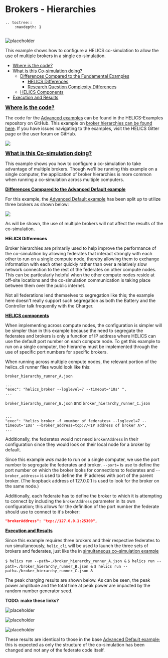 # Brokers - Hierarchies




```eval_rst
.. toctree::
    :maxdepth: 1


```

![placeholder](../../../img/user_guide_combinations_advanced.png)


This example shows how to configure a HELICS co-simulation to allow the use of multiple brokers in a single co-simulation.

* [Where is the code?](#where-is-the-code)
* [What is this Co-simulation doing?](#what-is-this-co-simulation-doing)
	* [Differences Compared to the Fundamental Examples](#differences-compared-to-the-advanced-default-example)
		* [HELICS Differences](#helics-differences)
		* [Research Question Complexity Differences](#research-question-complexity-differences)
	* [HELICS Components](#helics-components)
* [Execution and Results](#execution-and-results)


	
	
	

<a name="where-is-the-code">
<strong>
<span style="font-size:larger;color:black;text-decoration:underline;">
Where is the code?
</span>
</strong>
</a>

The code for the [Advanced examples](https://github.com/GMLC-TDC/HELICS-Examples/tree/master/user_guide_examples/advanced) can be found in the HELICS-Examples repository on GitHub. This example on [broker hierarchies can be found here](https://github.com/GMLC-TDC/HELICS-Examples/tree/master/user_guide_examples/advanced/advanced_brokers/hierarchies). If you have issues navigating to the examples, visit the HELICS Gitter page or the user forum on GitHub.


[![](../../../img/advanced_broker_hierarchies_github.png)](https://github.com/GMLC-TDC/HELICS-Examples/tree/master/user_guide_examples/advanced)







<a name="what-is-this-co-simulation-doing">
<strong>
<span style="font-size:larger;color:black;text-decoration:underline;">
What is this Co-simulation doing?
</span>
</strong>
</a>

This example shows you how to configure a co-simulation to take advantage of multiple brokers. Though we'll be running this example on a single computer, the application of broker hierarchies is more common when running a co-simulation across multiple computers.





<a name="differences-compared-to-the-advanced-default-example">
<strong>
<span style="color:black;text-decoration:underline;">
Differences Compared to the Advanced Default example
</span>
</strong>
</a>

For this example, the [Advanced Default example](./advanced_default.md) has been split up to utilize three brokers as shown below:


![](../../../img/broker_hierarchy_example.png)

As will be shown, the use of multiple brokers will not affect the results of the co-simulation.




<a name="helics-differences">
<strong>
<span style="color:black">
HELICS Differences
</span>
</strong>
</a>

Broker hierarchies are primarily used to help improve the performance of the co-simulation by allowing federates that interact strongly with each other to run on a single compute node, thereby allowing them to exchange information with each other quickly rather than over a relatively slow network connection to the rest of the federates on other compute nodes. This can be particularly helpful when the other compute nodes reside at off-site locations and the co-simulation communication is taking place between them over the public internet. 

Not all federations lend themselves to segregation like this; the example here doesn't really support such segregation as both the Battery and the Controller talk frequently with the Charger. 





<a name="helics-components">
<strong>
<span style="color:black;text-decoration:underline;">
HELICS components
</span>
</strong>
</a>

When implementing across compute nodes, the configuration is simpler will be simpler than in this example because the need to segregate the federates and brokers is only a function of IP address where HELICS can use the default port number on each compute node. To get this example to run on a single computer, the hierarchy must be implemented through the use of specific port numbers for specific brokers.

When running across multiple compute nodes, the relevant portion of the helics_cli runner files would look like this:


`broker_hierarchy_runner_A.json`

```
...
"exec": "helics_broker --loglevel=7 --timeout='10s' ",
...
```

`broker_hierarchy_runner_B.json` and `broker_hierarchy_runner_C.json`

```

...
"exec": "helics_broker -f <number of federates> --loglevel=7 --timeout='10s' --broker_address=tcp://<IP address of broker A>",
...
```

Additionally, the federates would not need `brokerAddress` in their configuration since they would look on their local node for a broker by default.


Since this example _was_ made to run on a single computer, we use the port number to segregate the federates and broker. `--port=` is use to define the port number on which the broker looks for connections to federates and `--broker_address=` is used to define the IP address with port of the parent broker. (The loopback address of 127.0.0.1 is used to look for the broker on the same node.)

Additionally, each federate has to define the broker to which it is attempting to connect by including the `brokerAddress` parameter in its own configuration; this allows for the definition of the port number the federate should use to connect to it's broker:

```json
"brokerAddress": "tcp://127.0.0.1:25300",
```


<a name="execution-and-results">
<strong>
<span style="color:black;text-decoration:underline;">
Execution and Results
</span>
</strong>
</a>

Since this example requires three brokers and their respective federates to run simultaneously, `helic_cli` will be used to launch the three sets of brokers and federates, just like the in [simultaneous co-simulation example](./advanced_broker_simultaneous.md)

`$ helics run --path=./broker_hierarchy_runner_A.json &`
`$ helics run --path=./broker_hierarchy_runner_B.json &`
`$ helics run --path=./broker_hierarchy_runner_C.json &`


The peak charging results are shown below. As can be seen, the peak power amplitude and the total time at peak power are impacted by the random number generator seed.

**TODO: make these links?**

![placeholder](../../../img/advanced_hierarchy_charging_power.png)

![placeholder](../../../img/advanced_hierarchy_estimated_SOCs.png)

![placeholder](../../../img/advanced_hierarchy_battery_SOCs.png)

These results are identical to those in the base [Advanced Default example](./advanced_default.md); this is expected as only the structure of the co-simulation has been changed and not any of the federate code itself.